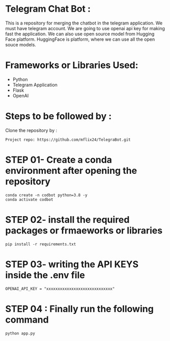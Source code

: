 # Telegram Chat Bot :
This is a repository for merging the chatbot in the telegram application. We must have telegram account. We are going to use openai api key for making fast the application. We can also use open source model from Hugging Face platform. HuggingFace is platform, where we can use all the open souce models.


# Frameworks or Libraries Used:
- Python
- Telegram Application
- Flask
- OpenAI


# Steps to be followed by :
Clone the repository by :
```
Project repo: https://github.com/mflix24/TelegraBot.git
```


# STEP 01- Create a conda environment after opening the repository
```
conda create -n codbot python=3.8 -y
conda activate codbot
```


# STEP 02- install the required packages or frmaeworks or libraries
```
pip install -r requirements.txt
```


# STEP 03- writing the API KEYS inside the .env file
```
OPENAI_API_KEY = "xxxxxxxxxxxxxxxxxxxxxxxxxxxxx"
```


# STEP 04 : Finally run the following command
```
python app.py
```




